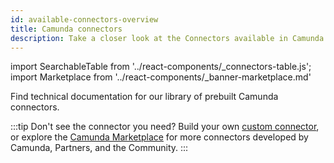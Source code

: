 ```yaml
---
id: available-connectors-overview
title: Camunda connectors
description: Take a closer look at the Connectors available in Camunda 8.
---
```


import SearchableTable from '../react-components/\_connectors-table.js';
import Marketplace from '../react-components/\_banner-marketplace.md'

Find technical documentation for our library of prebuilt Camunda connectors.

<SearchableTable />

:::tip
Don't see the connector you need? Build your own [custom connector](/components/connectors/custom-built-connectors/build-connector.md), or explore the [Camunda Marketplace](https://marketplace.camunda.com/) for more connectors developed by Camunda, Partners, and the Community.
:::

<Marketplace/>
